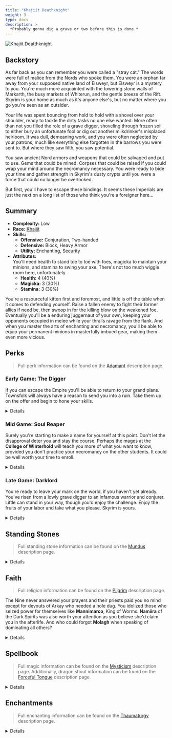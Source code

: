 ```yaml
---
title: "Khajiit Deathknight"
weight: 3
type: docs
description: >
  *Probably gonna dig a grave or two before this is done.*
---
```


![Khajiit Deatthknight](/Pictures/sss/builds/khajiit-deathknight-art.png)

## Backstory

As far back as you can remember you were called a "stray cat." The words were full of malice from the Nords who spoke them. You were an orphan far away from your supposed native land of Elsweyr, but Elsweyr is a mystery to you. You're much more acquainted with the towering stone walls of Markarth, the busy markets of Whiterun, and the gentle breeze of the Rift. Skyrim is your home as much as it's anyone else's, but no matter where you go you're seen as an outsider.


Your life was spent bouncing from hold to hold with a shovel over your shoulder, ready to tackle the dirty tasks no one else wanted. More often than not you filled the role of a grave digger, shoveling through frozen soil to either bury an unfortunate fool or dig out another milkdrinker's misplaced heirloom. It was dull, demeaning work, and you were often neglected by your patrons, much like everything else forgotten in the barrows you were sent to. But where they saw filth, you saw potential.
 

You saw ancient Nord armors and weapons that could be salvaged and put to use. Gems that could be mined. Corpses that could be raised if you could wrap your mind around the necromancy necessary. You were ready to bide your time and gather strength in Skyrim's dusty crypts until you were a force that could no longer be overlooked.
 

But first, you'll have to escape these bindings. It seems these Imperials are just the next on a long list of those who think you're a foreigner here...


## Summary

* **Complexity:** Low
* **Race:** [Khajiit](## "Major Skill: Hand to Hand
Minor Skills: Alchemy, Archery, Light Armor, Security, Sneak
Lunar Blessing: You move 10% faster and take 50% less damage from falling. You also spend 25% less Stamina when power attacking or drawing a bow.")
* **Skills:**
  * **Offensive:** Conjuration, Two-handed  
  * **Defensive:** Block, Heavy Armor  
  * **Utility:** Enchanting, Security
* **Attributes:**  
You'll need health to stand toe to toe with foes, magicka to maintain your minions, and stamina to swing your axe. There's not too much wiggle room here, unfortunately.
  * **Health:** 4 (40%)
  * **Magicka:** 3 (30%)
  * **Stamina:** 3 (30%)

You're a resourceful kitten first and foremost, and little is off the table when it comes to defending yourself. Raise a fallen enemy to fight their former allies if need be, then swoop in for the killing blow on the weakened foe. Eventually you'll be a enduring juggernaut of your own, keeping your opponents occupied in melee while your thralls ravage from the flank. And when you master the arts of enchanting and necromancy, you'll be able to equip your permanent minions in masterfully imbued gear, making them even more vicious. 

## Perks

> Full perk information can be found on the [Adamant](https://www.nexusmods.com/skyrimspecialedition/mods/30191) description page.

### Early Game: The Digger

If you can escape the Empire you'll be able to return to your grand plans. Townsfolk will always have a reason to send you into a ruin. Take them up on the offer and begin to hone your skills.

<details>

#### Block

*A well timed block will be the difference between raising the dead and joining them.*

* **Gladiator 1 (10):** Blocking is 25% more effective.
 
#### Conjuration

*Always be on the lookout for a corpse to call to your aid.*

* **Summoner 1 (10):** Conjuration spells cost 25 less Magicka.
* **Undead Servant 1 (20):** Reanimated zombies last five times longer. 
* **False Life 1 (30):** Reanimated zombies move 25% faster. 
 
#### Heavy Armor

*Nordic ruins are full of heavy armor for the taking. Grab a set and keep yourself safe.*

* **Defender 1 (10):** Heavy armor is 25% more effective.
* **Conditioning 1 (20):** You gain 50% Health Regeneration when wearing a heavy armor chest piece.
* **Juggernaut 1 (30):** You receive a 25% bonus to armor rating when wearing a heavy armor chest piece.
 
#### Security

*The best loot will often be behind a rusted lock. You'll have to master opening them to access riches.*

* **Collector 1 (10):** You are 25% better at lockpicking and pickpocketing.
 
#### Two-handed

*What's better than an axe? A bigger axe, you've always thought.*

* **Champion 1 (10):** Two-handed weapons do 25% more damage.
* **Rip and Tear 1 (20):** Battleaxes deal damage over time.
* **Warrior's Stance 1 (30):** Power attacks with Two-handed weapons deal 25% extra damage and have a chance to decapitate your enemies.


</details>

### Mid Game: Soul Reaper

Surely you're starting to make a name for yourself at this point. Don't let the disapproval deter you and stay the course. Perhaps the mages at the **College of Winterhold** will teach you more of what you want to know, provided you don't practice your necromancy on the other students. It could be well worth your time to enroll.

<details>

#### Block

*Bashing with your axe can be considered as another attack in your repertoire.*

* **Deadly Bash 1 (20):** Bashing does five times more damage.
* **Defensive Maneuvers (30):** Blocking no longer slows your movement.
* **Stunning Strike (40):** Bashes also deals damage to Magicka and Stamina.
* **Gladiator 2 (50):** Blocking is 50% more effective.
 
#### Conjuration

*Your minions are more capable, and eventually... reusable.*

* **Cultist 1 (30)** Daedric shrines are twice as strong.
* **Corpse Preparation (40):** Reanimated zombies no longer disintegrate when they die.
* **Summoner 2 (50):** Conjuration spells cost 50% less Magicka.
* **Necropotence 1 (60):** Reanimated zombies regenerate Magicka and Stamina over time.
 
#### Enchanting

*Souls are among the things you've collected on your adventures. Let's not put those to waste either.*

* **Artificer 1 (10):** New enchantments are 25% stronger.
* **Jewelry Enchanter (30):** New enchantments on jewelry are 25% stronger.
 
#### Heavy Armor

*You should be very comfortable in your armor at this point. It won't slow you down and will keep you in tip top health.*

* **Unstoppable (40):** Your Armor weighs nothing and doesn’t slow you down when wearing a heavy armor chest piece.
* **Defender 2 (50):** Heavy armor is 50% more effective. 
* **Conditioning 2 (60):** You gain 100% Health Regeneration when wearing a heavy armor chest piece.
 
#### Security

*Your persistence and experience allows you to find things no one else can.*

* **Golden Touch (20):** You find more gold when opening chests and picking pockets.
* **Locksmith (40):** Your lockpicks start closer to the opening position.
 
#### Speech

*You'll need to sell off your large dungeon hauls, and a little small talk with the merchants will go a long way.*

* **Merchant 1 (10):** You receive 25% better prices.
* **Supply and Demand 1 (30):** Merchants have extra gold for bartering.
 
#### Two-handed

*If something stands in front of you, add it to your collection of corpses.*

* **Rend and Rake 1 (40):** Battleaxes deal three times as much damage over time.
* **Overpower (40):** Power attacks with Two-handed weapons deal 50% extra damage to targets who are power attacking, drawing a bow, or casting a spell. 
* **Champion 2 (50):** Two-handed weapons do 50% more damage.
* **Warrior's Stance 2 (60):** Power attacks with Two-handed weapons deal 50% extra damage and have a chance to decapitate your enemies.
* **Cleave (70):** Power attacks with two-handed weapons hit all targets in front of you.

</details>

### Late Game: Darklord

You're ready to leave your mark on the world, if you haven't yet already. You've risen from a lowly grave digger to an infamous warrior and conjurer. Little can stand in your way, though you'd enjoy the challenge. Enjoy the fruits of your labor and take what you please. Skyrim is yours.

<details>

#### Block

*Extra damage on your bash never hurt anyone. Unless, of course, they were your enemy.*

* **Deadly Bash 2 (80):** Bashing does ten times more damage.
 
#### Conjuration

*An extra minion is full of potential. Don't forget the Ritual Stone and the Necromancer's Amulet to have four thralls at your command.*

* **Cultist 2 (60):** Daedric shrines are twice as strong, and you receive additional bonuses when you pray at their shrines.
* **False Life 2 (70):** Reanimated zombies move 50% faster.
* **Undead Servant 2 (80):** Reanimated zombies last until killed.
* **Necropotence 2 (90):** Reanimated zombies regenerate Health, Magicka, and Stamina over time.
* **Doors of Oblivion (100):** You can summon or reanimate one additional minion.
 
#### Enchanting

*And for each of your thralls, provide them with the perfect gear to enable them to do what they do best.*

* **Armor Enchanter (40):** New enchantments on armor are 25% stronger.
* **Corpus Enchanter (60):** Health, Magicka, and Stamina enchantments are 25% stronger.
* **Elemental Enchanter (70):** Elemental enchantments are 25% stronger.
* **Insightful Enchanter (80):** Skill enchantments are 25% stronger.
* **Twin Secrets (100):** You can place two enchantments on a single item.
 
#### Heavy Armor

*Extra security in case something brings you to low health.*

* **Juggernaut 2 (70):** You receive a 50% bonus to armor rating when wearing a heavy armor chest piece.
* **Defiance (80):** You take 25% less damage when you fall below half Health while wearing a heavy armor chest piece.
 
#### Security

*Drizzle some icing on your loot cake. You'll be rich beyond your wildest dreams in no time.*

* **Collector 2 (50):** You are 50% better at lockpicking and pickpocketing. 
* **Dungeon Delver (60):** You find more rare loot in dungeons.
* **Treasure Hunter (90):** You have a chance to find valuable treasure in any chest.
 
#### Speech

*And you can sell water to a well, making your profits that much more lucrative.*

* **Merchant 2 (50):** You receive 50% better prices.
* **Supply and Demand 2 (60):** Merchants have even more extra gold for bartering.
 
#### Two-handed

*Your battle prowess with a battleaxe is downright terrifying.*

* **Rip and Tear 2 (70):** Battleaxes deal damage more damage over a longer time.
* **Massacre (80):** Power attacks with Two-handed weapons 50% extra damage to targets who fall below half Health.
* **Rend and Rake 2 (90):** Battleaxes deal five times as much damage over time.
* **Rampage (100):** Repeated power attacks against a single target with Two-handed weapons deal up to double damage.

</details>

## Standing Stones

> Full standing stone information can be found on the [Mundus](https://www.nexusmods.com/skyrimspecialedition/mods/33411) description page.

<details>

<img align="right" width="100" src="/Pictures/sss/builds/the-warrior.webp">

#### The Warrior (Guardian)

***Warborn:*** *Your Health is increased by 50, and blocking is 25% more effective.*

Starting out you'll have little to work with. Bolster your health and blocking so you'll be able to man the frontlines and live to see better days.

<img align="right" width="100" src="/Pictures/sss/builds/the-ritual.webp">

#### The Ritual

***Mother’s Sorrow:*** *You can summon or reanimate one additional minion, but your summoning and reanimation spells last half as long.*

Bodies are plentiful enough. Don't get attached to them and raise as many as you need to overpower your enemies. This trade is even more beneficial in the late game when your summons are more powerful and last even longer.

<img align="right" width="100" src="/Pictures/sss/builds/the-tower.webp">

#### The Tower

***Warden’s Wall:*** *Your Armor Rating is increased by 100, and you reflect 100% of incoming melee damage back at your attacker.*

Put your heavy armor to even more use by reflecting back the damage you invite. Tanking damage in lieu of your zombies keeps them alive longer, and keeping them alive means they put out more damage of their own. This choice can greatly boost your damage output if you can handle it.

</details>

## Faith

> Full religion information can be found on the [Pilgrim](https://www.nexusmods.com/skyrimspecialedition/mods/54099) description page.

The Nine never answered your prayers and their priests paid you no mind except for devouts of Arkay who needed a hole dug. You idolized those who seized power for themselves like **Mannimarco**, King of Worms. **Namiira** of the Dark Spirits was also worth your attention as you believe she'd claim you in the afterlife. And who could forgot **Molagh** when speaking of dominating all others?

<details>

#### Mannimarco

*Your Conjuration spells cost 20% less. You can reanimate two additional zombies, but when you do not control at least one reanimated zombie, your Armor Rating is reduced by 300 and your Magic Resistance is reduced by 50%.*

Mannimarco is a obvious choice for necromancers. The downside is barely a hurdle as you'll be able to find a corpse nearly anywhere if not make one quickly enough. Just take care not to encounter any dragons unaccompanied.

#### Molag Bal

*You have 50 extra Magicka. You cannot regenerate Magicka in combat, but you absorb 20 points of Magicka per second from nearby enemies.*

You're someone who loves to take what's other's and put it to use. Molagh helps you do that with Magicka. The downside puts a damper on your ability to raise corpses if you're unable to drain enough from your enemies.

#### Namira

*You have 100% Disease Resistance. When you feed on a corpse, your Health regenerates twice as fast. When you have not fed, you cannot regenerate Health.*

Namiira can be a darker turn for the build by adding another layer of usefulness to corpses. The health regeneration complements your heavy armor perks well and the disease resistance seems fitting for someone who spends lots of time in tombs.

</details>

## Spellbook

> Full magic information can be found on the [Mysticism](https://www.nexusmods.com/skyrimspecialedition/mods/27839) description page. Additionally, dragon shout information can be found on the [Forceful Tongue](https://www.nexusmods.com/skyrimspecialedition/mods/36276) description page.

<details>

<img align="right" width="100" height="100" src="/Pictures/sss/builds/skill-conjuration.webp">

### Conjuration

Conjuration is the glue between your martial abilities and your enchanting studies. Without it you'll have no one watching your back and no reliable way to fill your soul gems. With it, well, you're a force to be reckoned with.

* **Soul Trap (Novice+):** *If a target dies within 60 seconds, fills a soul gem.*  
  You'll need soul gems for enchanting and this is a solid way of obtaining the.

* **Raise Zombie (Novice+):** *Reanimates a corpse up to level 5 for 120 seconds.*  
  You may be tempted to summon something to do your bidding but using material that's already around is better for the environment.

* **Daedric Cure (Adept+):** *Restores 20 Health per second to nearby summoned creatures and reanimated zombies.*  
  Especially potent if you went the Mannimarco route, this will keep your horde moving in top condition.

### Dragon Shouts

**Battle Fury:** *Nearby ally's weapons are 50% faster for 10\20\30 seconds.*  
Your minions count as allies and they tend to carry weapons. A 50% boost is nothing to sneeze at, especially with a 50% or better uptime.

**Drain Vitality<sup>DG</sup>:** *Absorbs 5 Stamina\Magicka\Health for 10\20\30 seconds.*  
Your whole schtick is taking from what's around you. With this you can sustain yourself off your assailants.

**Soul Tear<sup>DG</sup>:** *Deals 30\60\120 damage. Fills a soul gem if the target dies within 10\20\30 seconds. \Permanently reanimates a corpse up to level 50.*  
Damages enemies, fills your soul gems, and can raise a corpse automatically for you with the 3rd word? Talk about efficiency! Don't hesitate to open up encounters with is one as you might instantly turn an enemy on their friends.

</details>

## Enchantments

> Full enchanting information can be found on the [Thaumaturgy](https://www.nexusmods.com/skyrimspecialedition/mods/57138) description page.

<details>

#### Weapon

* **Soul Trap:** *Fills a soul gem if the target dies within 30 seconds.*
* **Damage Armor:** *Reduces enemy Armor Rating by 150 for 30 seconds.*
* **Paralyze:** *Living targets up to level 40 have a 25% chance to be paralyzed for 10 seconds.*

Automatically filling your soul gems will do wonders for your Enchanting experience. Otherwise, the offensive option is to remove the enemy's armor and the defensive would be crowd control via paralysis. *Fear* also works but you'll want to keep foes within cleave range.

#### Head

* **Fortify Power Attacks:** *You deal 25% more damage with power attacks.*
* **Fortify Block:** *You block 25% more damage.*
* **Reflect Damage:** *You reflect 50% of incoming melee damage back at your attacker.*

A 25% boost to a monstrous swing is a solid return on investment. Your other options include blocking damage or taking it to give back. You can't really go wrong with either choice though one requires you to actually block the incoming attacks.

#### Chest

* **Fortify Power Attacks:** *You deal 25% more damage with power attacks.*
* **Reflect Damage:** *You reflect 50% of incoming melee damage back at your attacker.*
* **Resist Magic:** *Your Magic Resistance is increased by 25%.*

With a great weapon your power attacks are frightening. Boosting them makes them even more so. Reflecting damage back at attackers is tempting alternative, and you're sturdy enough to do it, but you could always be sturdier against mages. 

#### Gloves

* **Fortify Two-handed:** *You deal 25% extra damage with Two-handed weapons.*
* **Fortify Lockpicking:** *You are 25% better at lockpicking.*
* **Resist [Element]:** *Your [Element] Resistance is increased by 50%.*

If you're having trouble with locks this is one way to help yourself. As returns on that enchantment diminish, consider switching to the solid damage option or boosting your elemental resistance.

#### Boots

* **Fortify Carry Weight:** *Your Carry Weight is increased by 50.*
* **Fortify Stamina:** *Your Stamina is increased by 50.*
* **Fortify Stamina Regeneration:** *Your Stamina Regeneration is increased by 50%.*

The perk build skipped over *Extra Pockets*, so this is a place where you can secure more carry weight for all the extra loot you find. If you don't need it, focusing on Stamina will allow you to power attack more frequently.

#### Necklace

* **Resist Disease:** *Your Disease Resistance is increased by 100%.*
* **Resist Magic:** *Your Magic Resistance is increased by 25%.*
* **Fortify Block:** *You receive 25% better prices.*

This build expects to be on the frontlines taking plenty of hits. Unless you have something like *Namira's* additional blessing that leaves you open to a lot of diseases. It's not a conventional choice but it will save you a lot of headaches.

#### Ring

* **Fortify Two-handed:** *You deal 25% extra damage with Two-handed weapons.*
* **Resist Magic:** *Your Magic Resistance is increased by 25%.*
* **Resist Disease:** *Your Disease Resistance is increased by 100%.*

If you don't have disease resistance elsewherein the build, grab it. Otherwise, boost your main source of damage or bolster your magic defense.

</details>